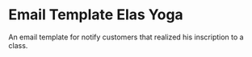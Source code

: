 # Email Template Elas Yoga
 An email template for notify customers that realized his inscription to a class.
